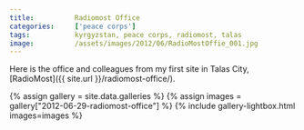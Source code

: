 ```yaml
---
title:			Radiomost Office
categories:		['peace corps']
tags:			kyrgyzstan, peace corps, radiomost, talas
image:			/assets/images/2012/06/RadioMostOffie_001.jpg
---
```


Here is the office and colleagues from my first site in Talas City, [RadioMost]({{ site.url }}/radiomost-office/).

{% assign gallery = site.data.galleries %}
{% assign images = gallery["2012-06-29-radiomost-office"] %}
{% include gallery-lightbox.html images=images %}
